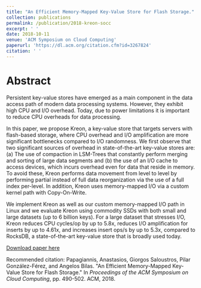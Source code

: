 ```yaml
---
title: "An Efficient Memory-Mapped Key-Value Store for Flash Storage."
collection: publications
permalink: /publication/2018-kreon-socc
excerpt: ' '
date: 2018-10-11
venue: 'ACM Symposium on Cloud Computing'
paperurl: 'https://dl.acm.org/citation.cfm?id=3267824'
citation: ' '
---
```

Abstract
====

Persistent key-value stores have emerged as a main component in the data access path of modern data processing systems. However, they exhibit high CPU and I/O overhead. Today, due to power limitations it is important to reduce CPU overheads for data processing.

In this paper, we propose Kreon, a key-value store that targets servers with flash-based storage, where CPU overhead and I/O amplification are more significant bottlenecks compared to I/O randomness. We first observe that two significant sources of overhead in state-of-the-art key-value stores are: (a) The use of compaction in LSM-Trees that constantly perform merging and sorting of large data segments and (b) the use of an I/O cache to access devices, which incurs overhead even for data that reside in memory. To avoid these, Kreon performs data movement from level to level by performing partial instead of full data reorganization via the use of a full index per-level. In addition, Kreon uses memory-mapped I/O via a custom kernel path with Copy-On-Write.

We implement Kreon as well as our custom memory-mapped I/O path in Linux and we evaluate Kreon using commodity SSDs with both small and large datasets (up to 6 billion keys). For a large dataset that stresses I/O, Kreon reduces CPU cycles/op by up to 5.8x, reduces I/O amplification for inserts by up to 4.61x, and increases insert ops/s by up to 5.3x, compared to RocksDB, a state-of-the-art key-value store that is broadly used today.

[Download paper here](https://dl.acm.org/citation.cfm?id=3267824)

Recommended citation: Papagiannis, Anastasios, Giorgos Saloustros, Pilar González-Férez, and Angelos Bilas. "An Efficient Memory-Mapped Key-Value Store for Flash Storage." In <i>Proceedings of the ACM Symposium on Cloud Computing</i>, pp. 490-502. ACM, 2018.
